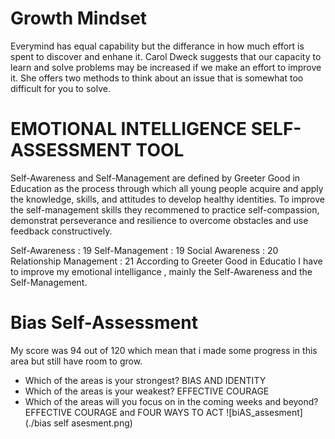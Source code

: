 # Growth Mindset
Everymind has equal capability but the differance in how much effort is spent to discover and enhane it.
 Carol Dweck suggests that our capacity to learn and solve problems may be increased if we make an effort to improve it. 
 She offers two methods to think about an issue that is somewhat too difficult for you to solve.

 # EMOTIONAL INTELLIGENCE SELF-ASSESSMENT TOOL 
 Self-Awareness and Self-Management are defined by Greeter Good in Education as the process through which all young people acquire and apply the knowledge, skills, and attitudes to develop healthy identities. To improve the self-management skills they recommened to practice self-compassion, demonstrat perseverance and resilience to overcome obstacles and use feedback constructively.
 
Self-Awareness : 19 Self-Management : 19 Social Awareness : 20 Relationship Management : 21 
 According to Greeter Good in Educatio I have to improve my emotional intelligance , mainly the Self-Awareness and the Self-Management.
 [](https://codefellows.github.io/common_curriculum/career_coaching/201/emotional-intelligence-assessment.pdf)

# Bias Self-Assessment
My score was 94 out of 120 which mean that i made some progress in this area but still have room to grow.

 - Which of the areas is your strongest? BIAS AND IDENTITY
 - Which of the areas is your weakest? EFFECTIVE COURAGE
 - Which of the areas will you focus on in the coming weeks and beyond? EFFECTIVE COURAGE and FOUR WAYS TO ACT
 ![biAS_assesment](./bias self asesment.png)

 [](https://codefellows.github.io/common_curriculum/career_coaching/301/bias-assessment.pdf)
